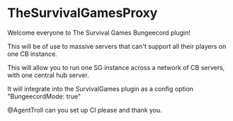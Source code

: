 TheSurvivalGamesProxy
=====================
Welcome everyone to The Survival Games Bungeecord plugin! 

This will be of use to massive servers that can't support all their players on one CB instance. 

This will allow you to run one SG instance across a network of CB servers, with one central hub server. 

It will integrate into the SurvivalGames plugin as a config option "BungeecordMode: true" 

@AgentTroll can you set up CI please and thank you.
